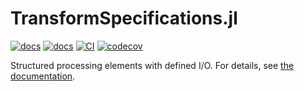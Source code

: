 # TransformSpecifications.jl

[![docs](https://img.shields.io/badge/docs-stable-blue.svg)](https://beacon-biosignals.github.io/TransformSpecifications.jl/stable)
[![docs](https://img.shields.io/badge/docs-dev-blue.svg)](https://beacon-biosignals.github.io/TransformSpecifications.jl/dev)
[![CI](https://github.com/beacon-biosignals/TransformSpecifications.jl/actions/workflows/TransformSpecifications_CI.yml/badge.svg)](https://github.com/beacon-biosignals/TransformSpecifications.jl/actions/workflows/TransformSpecifications_CI.yml)
[![codecov](https://codecov.io/gh/beacon-biosignals/TransformSpecifications.jl/branch/main/graph/badge.svg?token=7pWFU40sqY)](https://app.codecov.io/gh/beacon-biosignals/TransformSpecifications.jl)

Structured processing elements with defined I/O. For details, see [the documentation](https://beacon-biosignals.github.io/TransformSpecifications.jl/stable).
